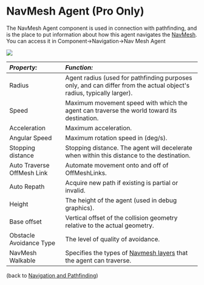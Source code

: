 NavMesh Agent (Pro Only)
========================


The <span class=component>NavMesh Agent</span> component is used in connection with pathfinding, and is the place to put information about how this agent navigates the  [NavMesh](NavmeshandPathfinding.html). You can access it in <span class=menu>Component->Navigation->Nav Mesh Agent</span>

![](http://docwiki.hq.unity3d.com/uploads/Main/NavMeshAgent.png)  


|**_Property:_** |**_Function:_** |
|:---|:---|
|<span class=component>Radius</span>|Agent radius (used for pathfinding purposes only, and can differ from the actual object's radius, typically larger). |
|<span class=component>Speed</span> |Maximum movement speed with which the agent can traverse the world toward its destination.|
|<span class=component>Acceleration</span> |Maximum acceleration.|
|<span class=component>Angular Speed</span> |Maximum rotation speed in (deg/s).|
|<span class=component>Stopping distance</span> |Stopping distance. The agent will decelerate when within this distance to the destination.|
|<span class=component>Auto Traverse OffMesh Link</span>	|Automate movement onto and off of OffMeshLinks.
|<span class=component>Auto Repath</span> |Acquire new path if existing is partial or invalid.
|<span class=component>Height</span>|The height of the agent (used in debug graphics).
|<span class=component>Base offset</span> |Vertical offset of the collision geometry relative to the actual geometry.
|<span class=component>Obstacle Avoidance Type</span> |The level of quality of avoidance.
|<span class=component>NavMesh Walkable</span> |Specifies the types of [Navmesh layers](class-NavMeshLayers.html) that the agent can traverse.

(back to [Navigation and Pathfinding](NavmeshandPathfinding.html))
